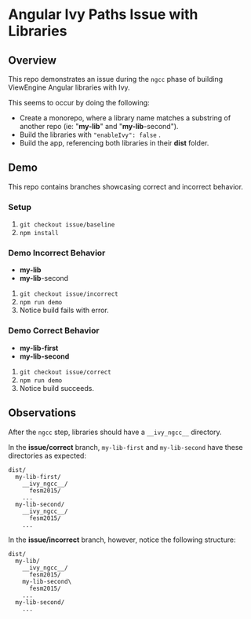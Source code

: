 # Angular Ivy Paths Issue with Libraries

## Overview

This repo demonstrates an issue during the `ngcc` phase of building ViewEngine Angular libraries with Ivy.

This seems to occur by doing the following:

* Create a monorepo, where a library name matches a substring of another repo (ie: "**my-lib**" and "**my-lib**-second").
* Build the libraries with `"enableIvy": false` .
* Build the app, referencing both libraries in their **dist** folder.

## Demo

This repo contains branches showcasing correct and incorrect behavior.

### Setup

1. `git checkout issue/baseline`
1. `npm install`

### Demo **Incorrect Behavior**

* **my-lib**
* **my-lib**-second

1. `git checkout issue/incorrect`
1. `npm run demo`
1. Notice build fails with error.

### Demo **Correct Behavior**

* **my-lib-first**
* **my-lib-second**

1. `git checkout issue/correct`
1. `npm run demo`
1. Notice build succeeds.

## Observations

After the `ngcc` step, libraries should have a `__ivy_ngcc__` directory.

In the **issue/correct** branch, `my-lib-first` and `my-lib-second` have these directories as expected:

```
dist/
  my-lib-first/
    __ivy_ngcc__/
      fesm2015/
    ...
  my-lib-second/
    __ivy_ngcc__/
      fesm2015/
    ...
```

In the **issue/incorrect** branch, however, notice the following structure:

```
dist/
  my-lib/
    __ivy_ngcc__/
      fesm2015/
    my-lib-second\
      fesm2015/
    ...
  my-lib-second/
    ...
```
